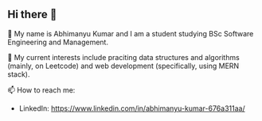 ## Hi there 👋

🌱 My name is Abhimanyu Kumar and I am a student studying BSc Software Engineering and Management. 

🔭 My current interests include praciting data structures and algorithms (mainly, on Leetcode) and web development (specifically, using MERN stack).

📫 How to reach me:
- LinkedIn: https://www.linkedin.com/in/abhimanyu-kumar-676a311aa/

<!--
**akr024/akr024** is a ✨ _special_ ✨ repository because its `README.md` (this file) appears on your GitHub profile.

Here are some ideas to get you started:

- 🔭 I’m currently working on ...
- 🌱 I’m currently learning ...
- 👯 I’m looking to collaborate on ...
- 🤔 I’m looking for help with ...
- 💬 Ask me about ...
- 📫 How to reach me: ...
- 😄 Pronouns: ...
- ⚡ Fun fact: ...
-->
